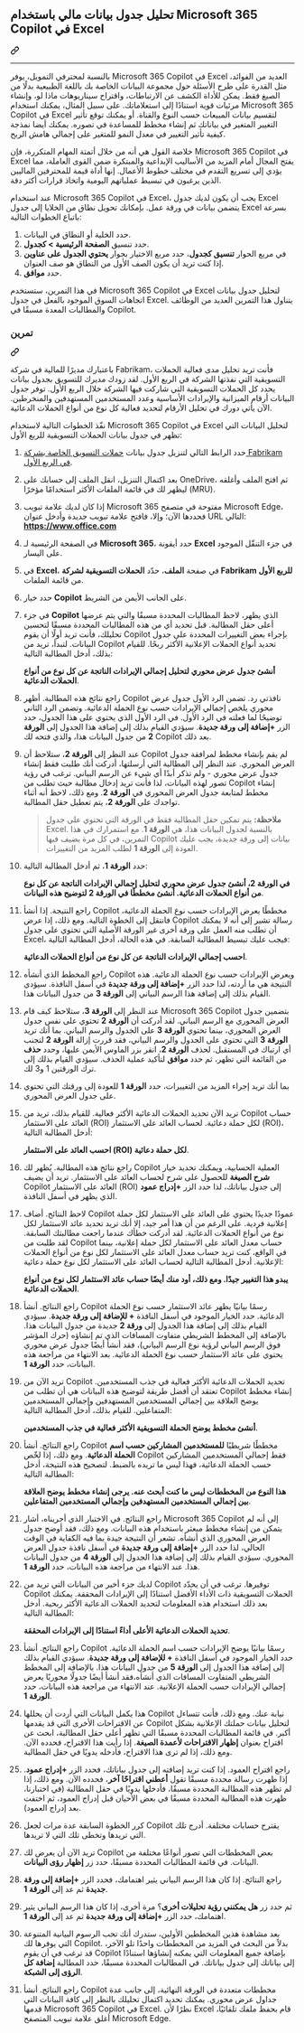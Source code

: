 <div class="Box-sc-g0xbh4-0 eoaCFS js-snippet-clipboard-copy-unpositioned undefined" data-hpc="true"><article class="markdown-body entry-content container-lg" itemprop="text"><div class="markdown-heading" dir="rlt"><h1 tabindex="-1" class="heading-element" dir="rlt">تحليل جدول بيانات مالي باستخدام Microsoft 365 Copilot في Excel</h1><a id="user-content-تحليل-جدول-بيانات-مالي-باستخدام-microsoft-365-copilot-في-excel" class="anchor" aria-label="Permalink: تحليل جدول بيانات مالي باستخدام Microsoft 365 Copilot في Excel" href="#تحليل-جدول-بيانات-مالي-باستخدام-microsoft-365-copilot-في-excel"><svg class="octicon octicon-link" viewBox="0 0 16 16" version="1.1" width="16" height="16" aria-hidden="true"><path d="m7.775 3.275 1.25-1.25a3.5 3.5 0 1 1 4.95 4.95l-2.5 2.5a3.5 3.5 0 0 1-4.95 0 .751.751 0 0 1 .018-1.042.751.751 0 0 1 1.042-.018 1.998 1.998 0 0 0 2.83 0l2.5-2.5a2.002 2.002 0 0 0-2.83-2.83l-1.25 1.25a.751.751 0 0 1-1.042-.018.751.751 0 0 1-.018-1.042Zm-4.69 9.64a1.998 1.998 0 0 0 2.83 0l1.25-1.25a.751.751 0 0 1 1.042.018.751.751 0 0 1 .018 1.042l-1.25 1.25a3.5 3.5 0 1 1-4.95-4.95l2.5-2.5a3.5 3.5 0 0 1 4.95 0 .751.751 0 0 1-.018 1.042.751.751 0 0 1-1.042.018 1.998 1.998 0 0 0-2.83 0l-2.5 2.5a1.998 1.998 0 0 0 0 2.83Z"></path></svg></a></div>
<hr>
<p dir="rlt">بالنسبة لمحترفي التمويل، يوفر Microsoft 365 Copilot في Excel العديد من الفوائد، مثل القدرة على طرح الأسئلة حول مجموعة البيانات الخاصة بك باللغة الطبيعية بدلًا من الصيغ فقط. يمكن للأداة الكشف عن الارتباطات، واقتراح سيناريوهات ماذا لو، وإنشاء مرئيات قوية استنادًا إلى استعلاماتك. على سبيل المثال، يمكنك استخدام Microsoft 365 Copilot في Excel لتقسيم بيانات المبيعات حسب النوع والقناة. أو يمكنك توقع تأثير التغيير المتغير في بياناتك ثم إنشاء مخطط للمساعدة في تصوره. يمكنك أيضا نمذجة كيفية تأثير التغيير في معدل النمو للمتغير على إجمالي هامش الربح.</p>
<p dir="rlt">خلاصة القول هي أنه من خلال أتمتة المهام المتكررة، فإن Microsoft 365 Copilot في Excel يفتح المجال أمام المزيد من الأساليب الإبداعية والمبتكرة ضمن القوى العاملة، مما يؤدي إلى تسريع التقدم في مختلف خطوط الأعمال. إنها أداة قيمة للمحترفين الماليين الذين يرغبون في تبسيط عملياتهم اليومية واتخاذ قرارات أكثر دقة.</p>
<p dir="rlt">عند استخدام Microsoft 365 Copilot في Excel، يجب أن يكون لديك جدول Excel يتضمن بيانات في ورقة عمل. بإمكانك تحويل نطاق من الخلايا إلى جدول Excel بسرعة باتباع الخطوات التالية:</p>
<ol dir="rlt">
<li>حدد الخلية أو النطاق في البيانات.</li>
<li>حدد تنسيق <strong>الصفحة الرئيسية &gt; كجدول</strong>.</li>
<li>في مربع الحوار <strong>تنسيق كجدول</strong>، حدد مربع الاختيار بجوار <strong>يحتوي الجدول على عناوين</strong> إذا كنت تريد أن يكون الصف الأول من النطاق هو صف العنوان.</li>
<li>حدد <strong>موافق</strong>.</li>
</ol>
<p dir="rlt">في هذا التمرين، ستستخدم Microsoft 365 Copilot في Excel لتحليل جدول بيانات اتجاهات السوق الموجود بالفعل في جدول Excel. يتناول هذا التمرين العديد من الوظائف والمطالبات المعدة مسبقًا في Copilot.</p>
<div class="markdown-heading" dir="rlt"><h3 tabindex="-1" class="heading-element" dir="rlt">تمرين</h3><a id="user-content-تمرين" class="anchor" aria-label="Permalink: تمرين" href="#تمرين"><svg class="octicon octicon-link" viewBox="0 0 16 16" version="1.1" width="16" height="16" aria-hidden="true"><path d="m7.775 3.275 1.25-1.25a3.5 3.5 0 1 1 4.95 4.95l-2.5 2.5a3.5 3.5 0 0 1-4.95 0 .751.751 0 0 1 .018-1.042.751.751 0 0 1 1.042-.018 1.998 1.998 0 0 0 2.83 0l2.5-2.5a2.002 2.002 0 0 0-2.83-2.83l-1.25 1.25a.751.751 0 0 1-1.042-.018.751.751 0 0 1-.018-1.042Zm-4.69 9.64a1.998 1.998 0 0 0 2.83 0l1.25-1.25a.751.751 0 0 1 1.042.018.751.751 0 0 1 .018 1.042l-1.25 1.25a3.5 3.5 0 1 1-4.95-4.95l2.5-2.5a3.5 3.5 0 0 1 4.95 0 .751.751 0 0 1-.018 1.042.751.751 0 0 1-1.042.018 1.998 1.998 0 0 0-2.83 0l-2.5 2.5a1.998 1.998 0 0 0 0 2.83Z"></path></svg></a></div>
<p dir="rlt">باعتبارك مديرًا للمالية في شركة Fabrikam، فأنت تريد تحليل مدى فعالية الحملات التسويقية التي نفذتها الشركة في الربع الأول. لقد زودك مديرك للتسويق بجدول بيانات يحدد كل الحملات التسويقية التي شاركت فيها الشركة خلال الربع الأول. توفر جدول البيانات أرقام الميزانية والإيرادات الأساسية وعدد المستخدمين المستهدفين والمنخرطين. الآن يأتي دورك في تحليل الأرقام لتحديد فعالية كل نوع من أنواع الحملات الدعائية.</p>
<p dir="rlt">نفّذ الخطوات التالية لاستخدام Microsoft 365 Copilot في Excel لتحليل البيانات التي تظهر في جدول بيانات الحملات التسويقية للربع الأول:</p>
<ol dir="rlt">
<li>
<p dir="rlt">حدد الرابط التالي لتنزيل جدول بيانات <a href="https://go.microsoft.com/fwlink/?linkid=2269124" rel="nofollow">حملات التسويق الخاصة بشركة Fabrikam في الربع الأول</a>.</p>
</li>
<li>
<p dir="rlt">بعد اكتمال التنزيل، انقل الملف إلى حسابك على OneDrive، ثم افتح الملف وأغلقه ليظهر لك في قائمة الملفات الأكثر استخدامًا مؤخرًا (MRU).</p>
</li>
<li>
<p dir="rlt">إذا كان لديك علامة تبويب Microsoft 365 مفتوحة في متصفح Microsoft Edge، فحددها الآن؛ وإلا، فافتح علامة تبويب جديدة وأدخل عنوان URL التالي: <strong><a href="https://www.office.com" rel="nofollow">https://www.office.com</a></strong></p>
</li>
<li>
<p dir="rlt">في الصفحة الرئيسية لـ <strong>Microsoft 365</strong>، حدد أيقونة <strong>Excel</strong> في جزء التنقّل الموجود على اليسار.</p>
</li>
<li>
<p dir="rlt">في <strong>Excel</strong>، في صفحة <strong>الملف</strong>، حدّد <strong>الحملات التسويقية لشركة Fabrikam للربع الأول</strong> من قائمة الملفات.</p>
</li>
<li>
<p dir="rlt">حدد خيار <strong>Copilot</strong> على الجانب الأيمن من الشريط.</p>
</li>
<li>
<p dir="rlt">في جزء <strong>Copilot</strong> الذي يظهر، لاحظ المطالبات المحددة مسبقًا والتي يتم عرضها أعلى حقل المطالبة. قبل تحديد أي من هذه المطالبات المحددة مسبقًا لتحسين تحليلك، فأنت تريد أولًا أن يقوم Copilot بإجراء بعض التغييرات المحددة على جدول البيانات. لتبدأ، تريد من Copilot تحديد أنواع الحملات الإعلانية الأكثر ربحًا. للقيام بذلك، أدخل المطالبة التالية:</p>
<p dir="rlt"><strong>أنشئ جدول عرض محوري لتحليل إجمالي الإيرادات الناتجة عن كل نوع من أنواع الحملات الدعائية</strong>.</p>
</li>
<li>
<p dir="rlt">راجع نتائج هذه المطالبة. أظهر Copilot نافذتي رد. تضمن الرد الأول جدول عرض محوري يلخص إجمالي الإيرادات حسب نوع الحملة الدعائية. وتضمن الرد الثاني توضيحًا لما فعلته في الرد الأول. في الرد الأول الذي يحتوي على هذا الجدول، حدد الزر <strong>+إضافة إلى ورقة جديدة</strong>. سيؤدي القيام بذلك إلى إضافة هذا الجدول إلى <strong>الورقة 2</strong> من جدول البيانات هذا، والذي فتحه لك Copilot بعد ذلك.</p>
</li>
<li>
<p dir="rlt">عند النظر إلى <strong>الورقة 2</strong>، ستلاحظ أن Copilot لم يقم بإنشاء مخطط لمرافقة جدول العرض المحوري. عند النظر إلى المطالبة التي أرسلتها، أدركت أنك طلبت فقط إنشاء جدول عرض محوري - ولم تذكر أبدًا أي شيء عن الرسم البياني. ترغب في رؤية تصور لهذه البيانات، لذا فأنت تريد إدخال مطالبة حيث تطلب من Copilot إنشاء مخطط لمتابعة جدول العرض المحوري في <strong>الورقة 2</strong>. ومع ذلك، لاحظ أنه أثناء تواجدك على <strong>الورقة 2</strong>، يتم تعطيل حقل المطالبة.</p>
<blockquote>
<p dir="rlt"><strong>ملاحظة:</strong> يتم تمكين حقل المطالبة فقط في الورقة التي تحتوي على جدول Excel. بالنسبة لجدول البيانات هذا، هي <strong>الورقة 1</strong>. مع استمرارك في هذا التمرين، في كل مرة يضيف فيها Copilot بيانات إلى ورقة جديدة، يجب عليك العودة إلى <strong>الورقة 1</strong> لطلب المزيد من التغييرات.</p>
</blockquote>
</li>
<li>
<p dir="rlt">حدد <strong>الورقة 1</strong>، ثم أدخل المطالبة التالية:</p>
<p dir="rlt"><strong>في الورقة 2، أنشئ جدول عرض محوري لتحليل إجمالي الإيرادات الناتجة عن كل نوع من أنواع الحملات الدعائية. أنشئ مخططًا في الورقة 2 لتوضيح هذه البيانات</strong>.</p>
</li>
<li>
<p dir="rlt">راجع النتيجة. إذا أنشأ Copilot مخططًا يعرض الإيرادات حسب نوع الحملة الدعائية، فانتقل إلى الخطوة التالية. ومع ذلك، إذا عرض Copilot رسالة تشير إلى أنه لا يمكنك أن تطلب منه العمل على ورقة أخرى غير الورقة الأصلية التي تحتوي على جدول Excel، فيجب عليك تبسيط المطالبة السابقة. في هذه الحالة، أدخل المطالبة التالية:</p>
<p dir="rlt"><strong>احسب إجمالي الإيرادات الناتجة عن كل نوع من أنواع الحملات الدعائية</strong>.</p>
</li>
<li>
<p dir="rlt">راجع المخطط الذي أنشأه Copilot ويعرض الإيرادات حسب نوع الحملة الدعائية. هذه النتيجة هي ما أردته، لذا حدد الزر <strong>+إضافة إلى ورقة جديدة</strong> في أسفل النافذة. سيؤدي القيام بذلك إلى إضافة هذا الرسم البياني إلى <strong>الورقة 3</strong> من جدول البيانات هذا.</p>
</li>
<li>
<p dir="rlt">عند النظر إلى <strong>الورقة 3</strong>، ستلاحظ كيف قام Microsoft 365 Copilot بتضمين جدول العرض المحوري مع الرسم البياني. لقد أدركت أن <strong>الورقة 2</strong> تحتوي على نفس جدول العرض المحوري، بينما تحتوي <strong>الورقة 3</strong> على الجدول والرسم البياني. بما أنك تريد <strong>الورقة 3</strong> التي تحتوي على الجدول والرسم البياني، فقد قررت إزالة <strong>الورقة 2</strong> لتجنب أي ارتباك في المستقبل. لحذف <strong>الورقة 2</strong>، انقر بزر الماوس الأيمن عليها، وحدد <strong>حذف</strong> من القائمة التي تظهر، ثم حدد <strong>موافق</strong> لتأكيد عملية الحذف. سيؤدي القيام بذلك إلى ترك الورقتين 1 و3 لك.</p>
</li>
<li>
<p dir="rlt">بما أنك تريد إجراء المزيد من التغييرات، حدد <strong>الورقة 1</strong> للعودة إلى ورقتك التي تحتوي على جدول العرض المحوري.</p>
</li>
<li>
<p dir="rlt">تريد الآن تحديد الحملات الدعائية الأكثر فعالية. للقيام بذلك، تريد من Copilot حساب العائد على الاستثمار (ROI) لكل حملة دعائية. لحساب العائد على الاستثمار (ROI)، أدخل المطالبة التالية:</p>
<p dir="rlt"><strong>احسب العائد على الاستثمار (ROI) لكل حملة دعائية</strong>.</p>
</li>
<li>
<p dir="rlt">راجع نتائج هذه المطالبة. يُظهر لك Copilot العملية الحسابية، ويمكنك تحديد خيار <strong>شرح الصيغة</strong> للحصول على شرح لحساب العائد على الاستثمار. تريد أن يضيف Copilot العائد على الاستثمار (ROI) إلى جدول بياناتك، لذا حدد الزر <strong>+إدراج عمود</strong> الذي يظهر في أسفل النافذة.</p>
</li>
<li>
<p dir="rlt">لاحظ النتائج. أضاف Copilot عمودًا جديدًا يحتوي على العائد على الاستثمار لكل حملة إعلانية فردية. على الرغم من أن هذا أمر جيد، إلا أنك تريد تحديد عائد الاستثمار لكل نوع من أنواع الحملات الدعائية. لقد أدركت خطأك عندما راجعت مطالبتك السابقة. لقد طلبت من Copilot حساب معدل العائد على الاستثمار لكل حملة إعلانية، بينما في الواقع، كنت تريد حساب معدل العائد على الاستثمار لكل نوع من أنواع الحملات الإعلانية. أدخل المطالبة التالية لحساب العائد على الاستثمار لكل نوع حملة دعائية:</p>
<p dir="rlt"><strong>يبدو هذا التغيير جيدًا. ومع ذلك، أود منك أيضًا حساب عائد الاستثمار لكل نوع من أنواع الحملات الدعائية</strong>.</p>
</li>
<li>
<p dir="rlt">راجع النتائج. أنشأ Copilot رسمًا بيانيًا يظهر عائد الاستثمار حسب نوع الحملة الدعائية. حدد الخيار الموجود في أسفل النافذة <strong>+ للإضافة إلى ورقة جديدة</strong>. سيؤدي القيام بذلك إلى إضافة هذا الجدول إلى <strong>ورقة 2</strong> جديدة من جدول البيانات هذا. بالإضافة إلى المخطط الشريطي متفاوت المسافات الذي تم إنشاؤه (حرك المؤشر فوق الرسم البياني لرؤية نوع الرسم البياني)، فقد أنشأ أيضًا جدول عرض محوري يحتوي على عائد الاستثمار حسب نوع الحملة الدعائية. بعد الانتهاء من مراجعة هذه البيانات، حدد <strong>الورقة 1</strong>.</p>
</li>
<li>
<p dir="rlt">تريد الآن من Copilot تحديد الحملات الدعائية الأكثر فعالية في جذب المستخدمين. تعتقد أن أفضل طريقة لتوضيح هذه البيانات هي أن تطلب من Copilot إنشاء مخطط يوضح العلاقة بين إجمالي المستخدمين المستهدفين وإجمالي المستخدمين المتفاعلين. للقيام بذلك، أدخل المطالبة التالية:</p>
<p dir="rlt"><strong>أنشئ مخطط يوضح الحملة التسويقية الأكثر فعالية في جذب المستخدمين</strong>.</p>
</li>
<li>
<p dir="rlt">راجع النتائج. أنشأ Copilot مخططًا شريطيًا <strong>للمستخدمين المشاركين حسب اسم الحملة الدعائية</strong>. ومع ذلك، إذا لخّص Copilot فقط إجمالي المستخدمين المشاركين حسب الحملة الدعائية، فهذا ليس ما تريده بالضبط. لتصحيح هذه النتيجة، أدخل المطالبة التالية:</p>
<p dir="rlt"><strong>هذا النوع من المخططات ليس ما كنت أبحث عنه. يرجى إنشاء مخطط يوضح العلاقة بين إجمالي المستخدمين المستهدفين وإجمالي المستخدمين المتفاعلين</strong>.</p>
</li>
<li>
<p dir="rlt">راجع النتائج. في الاختبار الذي أجريناه، أشار Microsoft 365 Copilot إلى أنه لم يتمكن من إنشاء مخطط مبعثر باستخدام هذه البيانات. ومع ذلك، فقد أوضح جدول العرض المحوري الذي أنشأه. تشعر أن النتيجة جيدة بما فيه الكفاية في الوقت الحالي، لذا حدد الزر <strong>+إضافة إلى ورقة جديدة</strong> في أسفل نافذة جدول العرض المحوري. سيؤدي القيام بذلك إلى إضافة هذا الجدول إلى <strong>الورقة 4</strong> من جدول البيانات هذا. عند الانتهاء من مراجعة هذه البيانات، حدد <strong>الورقة 1</strong>.</p>
</li>
<li>
<p dir="rlt">لديك جزء أخير من البيانات التي تريد من Copilot توفيرها. ترغب في أن يحدّد Copilot الحملات التسويقية ذات الأداء الأفضل استنادًا إلى الإيرادات المحققة. يمكنك بعد ذلك استخدام هذه المعلومات لتحديد الحملات الدعائية الأكثر ربحية. أدخل المطالبة التالية:</p>
<p dir="rlt"><strong>تحديد الحملات الدعائية الأعلى أداءً استنادًا إلى الإيرادات المحققة</strong>.</p>
</li>
<li>
<p dir="rlt">راجع النتائج. أنشأ Copilot رسمًا بيانيًا يوضح الإيرادات حسب اسم الحملة الدعائية. حدد الخيار الموجود في أسفل النافذة <strong>+ للإضافة إلى ورقة جديدة</strong>. سيؤدي القيام بذلك إلى إضافة هذا الجدول إلى <strong>الورقة 5</strong> من جدول البيانات هذا. بالإضافة إلى المخطط الشريطي المتفاوت المسافات الذي أنشأه،فقد أنشأ أيضًا جدولًا محوريًا يعرض إجمالي الإيرادات حسب الحملة الإعلانية. عند الانتهاء من مراجعة هذه البيانات، حدد <strong>الورقة 1</strong>.</p>
</li>
<li>
<p dir="rlt">هذا يكمل البيانات التي أردت أن يحللها Copilot نيابة عنك. ومع ذلك، فأنت تتساءل عن الاقتراحات الأخرى التي قد يقدمها Copilot لتحليل بيانات حملتك الإعلانية بشكل أكبر. في قائمة المطالبات المحددة مسبقًا التي تظهر أعلى حقل المطالبة، ابحث عن اقتراح بعنوان <strong>إظهار الاقتراحات لأعمدة الصيغة</strong>. إذا رأيت هذا الاقتراح، فحدده الآن. ومع ذلك، إذا لم ترى هذا الاقتراح، فأدخله يدويًا في حقل المطالبة.</p>
</li>
<li>
<p dir="rlt">راجع اقتراح العمود. إذا كنت تريد إضافته إلى جدول بياناتك، فحدد الزر <strong>+إدراج عمود</strong>. إذا ظهرت رسالة محددة مسبقًا تقول <strong>أعطني اقتراحًا آخر</strong>، فحدده الآن. ومع ذلك، إذا لم تظهر هذه المطالبة المحددة مسبقًا، فأدخلها يدويًا في حقل المطالبة (في اختبارنا، ظهرت هذه المطالبة المحددة مسبقًا في بعض الأحيان قبل إدراج العمود، ثم اختفت بعد إدراج العمود).</p>
</li>
<li>
<p dir="rlt">كرر الخطوة السابقة عدة مرات لجعل Copilot يقترح حسابات مختلفة. أدرج تلك التي تريدها وتخطى تلك التي لا تريدها.</p>
</li>
<li>
<p dir="rlt">تريد الآن أن يعرض لك Copilot بعض المخططات التي تصور أنواعًا مختلفة من البيانات. في قائمة المطالبات المحددة مسبقًا، حدد زر <strong>إظهار رؤى البيانات</strong>.</p>
</li>
<li>
<p dir="rlt">راجع النتائج. إذا كان هذا الرسم البياني يثير اهتمامك، فحدد الزر <strong>+إضافة إلى ورقة جديدة</strong> ثم عد إلى <strong>الورقة 1</strong>.</p>
</li>
<li>
<p dir="rlt">ثم حدد زر <strong>هل يمكنني رؤية تحليلات أخرى</strong>؟ مرة أخرى، إذا كان هذا الرسم البياني يثير اهتمامك، حدد الزر <strong>+إضافة إلى ورقة جديدة</strong> ثم عد إلى <strong>الورقة 1</strong>.</p>
</li>
<li>
<p dir="rlt">بعد مشاهدة هذين المخططين الأولين، ستدرك أنك تحب الرسوم البيانية المتنوعة التي يوفرها لك Copilot. بدلاً من البحث في المزيد من المخططات واحدًا تلو الآخر، قد ترغب في أن يقوم Copilot بإضافة جميع المعلومات التي يمكنه إنشاؤها استنادًا إلى بياناتك إلى جدول بياناتك. في المطالبات المحددة مسبقًا، حدد المطالبة <strong>إضافة كل الرؤى إلى الشبكة</strong>.</p>
</li>
<li>
<p dir="rlt">راجع النتائج. أنشأ Copilot مخططات متعددة في الورقة النهائية، إلى جانب عدة جداول عرض محوري. يمكنك تحديد اكتمال تحليلك بالنظر إلى كافة البيانات التي قدمها Microsoft 365 Copilot في Excel. نظرًا لأن Excel قام بحفظ ملفك تلقائيًا، أغلق علامة تبويب المتصفح Microsoft Edge.</p>
</li>
</ol>
</article></div>

